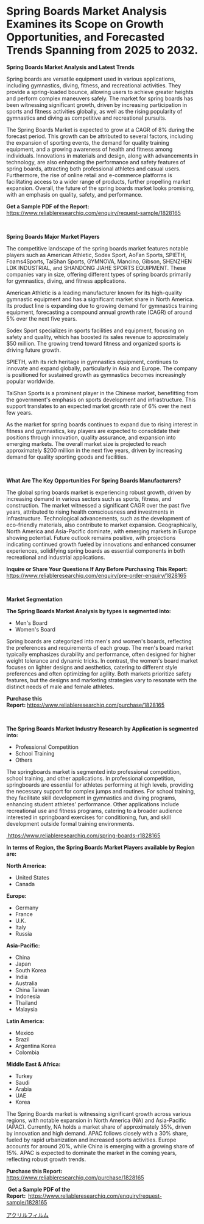 <p><h1>Spring Boards Market Analysis Examines its Scope on Growth Opportunities, and Forecasted Trends Spanning from 2025 to 2032.</h1></p><p><strong>Spring Boards Market Analysis and Latest Trends</strong></p>
<p><p>Spring boards are versatile equipment used in various applications, including gymnastics, diving, fitness, and recreational activities. They provide a spring-loaded bounce, allowing users to achieve greater heights and perform complex maneuvers safely. The market for spring boards has been witnessing significant growth, driven by increasing participation in sports and fitness activities globally, as well as the rising popularity of gymnastics and diving as competitive and recreational pursuits.</p><p>The Spring Boards Market is expected to grow at a CAGR of 8% during the forecast period. This growth can be attributed to several factors, including the expansion of sporting events, the demand for quality training equipment, and a growing awareness of health and fitness among individuals. Innovations in materials and design, along with advancements in technology, are also enhancing the performance and safety features of spring boards, attracting both professional athletes and casual users. Furthermore, the rise of online retail and e-commerce platforms is facilitating access to a wider range of products, further propelling market expansion. Overall, the future of the spring boards market looks promising, with an emphasis on quality, safety, and performance.</p></p>
<p><strong>Get a Sample PDF of the Report:&nbsp;</strong> <a href="https://www.reliableresearchiq.com/enquiry/request-sample/1828165?utm_campaign=1102&utm_medium=2&utm_source=Github&utm_content=ia&utm_term=19022025&utm_id=spring-boards">https://www.reliableresearchiq.com/enquiry/request-sample/1828165</a></p>
<p>&nbsp;</p>
<p><strong>Spring Boards Major Market Players</strong></p>
<p><p>The competitive landscape of the spring boards market features notable players such as American Athletic, Sodex Sport, AoFan Sports, SPIETH, Foams4Sports, TaiShan Sports, GYMNOVA, Mancino, Gibson, SHENZHEN LDK INDUSTRIAL, and SHANDONG JIAHE SPORTS EQUIPMENT. These companies vary in size, offering different types of spring boards primarily for gymnastics, diving, and fitness applications.</p><p>American Athletic is a leading manufacturer known for its high-quality gymnastic equipment and has a significant market share in North America. Its product line is expanding due to growing demand for gymnastics training equipment, forecasting a compound annual growth rate (CAGR) of around 5% over the next five years.</p><p>Sodex Sport specializes in sports facilities and equipment, focusing on safety and quality, which has boosted its sales revenue to approximately $50 million. The growing trend toward fitness and organized sports is driving future growth.</p><p>SPIETH, with its rich heritage in gymnastics equipment, continues to innovate and expand globally, particularly in Asia and Europe. The company is positioned for sustained growth as gymnastics becomes increasingly popular worldwide.</p><p>TaiShan Sports is a prominent player in the Chinese market, benefitting from the government's emphasis on sports development and infrastructure. This support translates to an expected market growth rate of 6% over the next few years.</p><p>As the market for spring boards continues to expand due to rising interest in fitness and gymnastics, key players are expected to consolidate their positions through innovation, quality assurance, and expansion into emerging markets. The overall market size is projected to reach approximately $200 million in the next five years, driven by increasing demand for quality sporting goods and facilities.</p></p>
<p>&nbsp;</p>
<p><strong>What Are The Key Opportunities For Spring Boards Manufacturers?</strong></p>
<p><p>The global spring boards market is experiencing robust growth, driven by increasing demand in various sectors such as sports, fitness, and construction. The market witnessed a significant CAGR over the past five years, attributed to rising health consciousness and investments in infrastructure. Technological advancements, such as the development of eco-friendly materials, also contribute to market expansion. Geographically, North America and Asia-Pacific dominate, with emerging markets in Europe showing potential. Future outlook remains positive, with projections indicating continued growth fueled by innovations and enhanced consumer experiences, solidifying spring boards as essential components in both recreational and industrial applications.</p></p>
<p><strong>Inquire or Share Your Questions If Any Before Purchasing This Report:</strong> <a href="https://www.reliableresearchiq.com/enquiry/pre-order-enquiry/1828165?utm_campaign=1102&utm_medium=2&utm_source=Github&utm_content=ia&utm_term=19022025&utm_id=spring-boards">https://www.reliableresearchiq.com/enquiry/pre-order-enquiry/1828165</a></p>
<p>&nbsp;</p>
<p><strong>Market Segmentation</strong></p>
<p><strong>The Spring Boards Market Analysis by types is segmented into:</strong></p>
<p><ul><li>Men's Board</li><li>Women's Board</li></ul></p>
<p><p>Spring boards are categorized into men's and women's boards, reflecting the preferences and requirements of each group. The men's board market typically emphasizes durability and performance, often designed for higher weight tolerance and dynamic tricks. In contrast, the women's board market focuses on lighter designs and aesthetics, catering to different style preferences and often optimizing for agility. Both markets prioritize safety features, but the designs and marketing strategies vary to resonate with the distinct needs of male and female athletes.</p></p>
<p><strong>Purchase this Report:&nbsp;</strong><a href="https://www.reliableresearchiq.com/purchase/1828165?utm_campaign=1102&utm_medium=2&utm_source=Github&utm_content=ia&utm_term=19022025&utm_id=spring-boards">https://www.reliableresearchiq.com/purchase/1828165</a></p>
<p>&nbsp;</p>
<p><strong>The Spring Boards Market Industry Research by Application is segmented into:</strong></p>
<p><ul><li>Professional Competition</li><li>School Training</li><li>Others</li></ul></p>
<p><p>The springboards market is segmented into professional competition, school training, and other applications. In professional competition, springboards are essential for athletes performing at high levels, providing the necessary support for complex jumps and routines. For school training, they facilitate skill development in gymnastics and diving programs, enhancing student athletes' performance. Other applications include recreational use and fitness programs, catering to a broader audience interested in springboard exercises for conditioning, fun, and skill development outside formal training environments.</p></p>
<p><a href="https://www.reliableresearchiq.com/spring-boards-r1828165?utm_campaign=1102&utm_medium=2&utm_source=Github&utm_content=ia&utm_term=19022025&utm_id=spring-boards">&nbsp;https://www.reliableresearchiq.com/spring-boards-r1828165</a></p>
<p><strong>In terms of Region, the Spring Boards Market Players available by Region are:</strong></p>
<p>
    <p> <strong> North America: </strong>
        <ul>
            <li>United States</li>
            <li>Canada</li>
        </ul>
        </p> 
    <p> <strong> Europe: </strong>
        <ul>
            <li>Germany</li>
            <li>France</li>
            <li>U.K.</li>
            <li>Italy</li>
            <li>Russia</li>
        </ul>
        </p> 
    <p> <strong> Asia-Pacific: </strong>
        <ul>
            <li>China</li>
            <li>Japan</li>
            <li>South Korea</li>
            <li>India</li>
            <li>Australia</li>
            <li>China Taiwan</li>
            <li>Indonesia</li>
            <li>Thailand</li>
            <li>Malaysia</li>
        </ul>
        </p> 
    <p> <strong> Latin America: </strong>
        <ul>
            <li>Mexico</li>
            <li>Brazil</li>
            <li>Argentina Korea</li>
            <li>Colombia</li>
        </ul>
        </p> 
    <p> <strong> Middle East & Africa: </strong>
        <ul>
            <li>Turkey</li>
            <li>Saudi</li>
            <li>Arabia</li>
            <li>UAE</li>
            <li>Korea</li>
        </ul>
    </p>
    </p>
<p><p>The Spring Boards market is witnessing significant growth across various regions, with notable expansion in North America (NA) and Asia-Pacific (APAC). Currently, NA holds a market share of approximately 35%, driven by innovation and high demand. APAC follows closely with a 30% share, fueled by rapid urbanization and increased sports activities. Europe accounts for around 20%, while China is emerging with a growing share of 15%. APAC is expected to dominate the market in the coming years, reflecting robust growth trends.</p></p>
<p><strong>Purchase this Report: </strong><a href="https://www.reliableresearchiq.com/purchase/1828165?utm_campaign=1102&utm_medium=2&utm_source=Github&utm_content=ia&utm_term=19022025&utm_id=spring-boards">https://www.reliableresearchiq.com/purchase/1828165</a></p>
<p>&nbsp;<strong>Get a Sample PDF of the Report:&nbsp;&nbsp;</strong><a href="https://www.reliableresearchiq.com/enquiry/request-sample/1828165?utm_campaign=1102&utm_medium=2&utm_source=Github&utm_content=ia&utm_term=19022025&utm_id=spring-boards">https://www.reliableresearchiq.com/enquiry/request-sample/1828165</a></p>
<p><strong></strong></p>
<p><p><a href="https://github.com/mohamedbakry57/Market-Research-Report-List-7/blob/main/815132438077.md?utm_campaign=1102&utm_medium=2&utm_source=Github&utm_content=ia&utm_term=19022025&utm_id=spring-boards">アクリルフィルム</a></p></p>